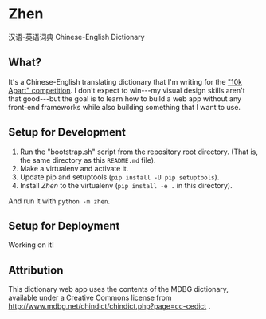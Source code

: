 Zhen
====

汉语-英语词典 Chinese-English Dictionary


What?
-----

It's a Chinese-English translating dictionary that I'm writing for the
["10k Apart" competition](https://a-k-apart.com/). I don't expect to win---my visual design skills
aren't that good---but the goal is to learn how to build a web app without any front-end frameworks
while also building something that I want to use.


Setup for Development
---------------------

1. Run the "bootstrap.sh" script from the repository root directory. (That is, the same directory
   as this `README.md` file).
1. Make a virtualenv and activate it.
1. Update pip and setuptools (`pip install -U pip setuptools`).
1. Install *Zhen* to the virtualenv (`pip install -e .` in this directory).

And run it with `python -m zhen`.


Setup for Deployment
--------------------

Working on it!


Attribution
-----------

This dictionary web app uses the contents of the MDBG dictionary, available under a Creative Commons
license from http://www.mdbg.net/chindict/chindict.php?page=cc-cedict .

